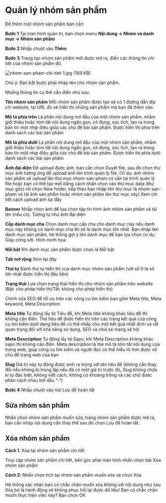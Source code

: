 
# Quản lý nhóm sản phẩm

Để thêm một nhóm sản phẩm bạn cần:

**Bước 1** Tại màn hình quản trị, bạn chọn menu **Nội dung -> Nhóm và danh mục -> Nhóm sản phẩm**

**Bước 2** Nhấp chuột vào **Thêm**

**Bước 3** Trang tạo nhóm sản phẩm mới được mở ra, điền các thông tin chi tiết của nhóm sản phẩm đó.

![nhom-san-pham-chi-tiet-1.jpg (169 KB)](../media/data/news/2022/hdsd-pisale/nhom-san-pham-chi-tiet-1.jpg)

Chú ý: Bạn bắt buộc phải nhập tên cho nhóm sản phẩm.

Những thông tin cụ thể cần điền như sau:

**Tên nhóm sản phẩm** Mỗi nhóm sản phẩm được tạo sẽ có 1 đường dẫn địa chỉ website, tại URL đó sẽ hiển thị những sản phẩm mà bạn đã thêm vào.

**Mô tả phía trên** Là phần nội dung mở đầu của một nhóm sản phẩm, nhằm giới thiệu hoặc tóm tắt nội dung ngắn gọn, cô đọng, xúc tích, tạo ra trong bản tin một nhịp điệu giữa các chủ đề bài sản phẩm. Được hiển thị phía trên danh sách các bài sản phẩm

**Mô tả phía dưới** Là phần nội dung mở đầu của một nhóm sản phẩm, nhằm giới thiệu hoặc tóm tắt nội dung ngắn gọn, cô đọng, xúc tích, tạo ra trong bản tin một nhịp điệu giữa các chủ đề bài sản phẩm. Được hiển thị phía dưới danh sách các bài sản phẩm

**Ảnh đại diện** Để upload được ảnh, bạn cần chọn Duyệt file, sau đó chọn thư mục ảnh tương ứng để upload ảnh lên trình quản lý file. (Ví dụ: ảnh nhóm sản phẩm sẽ upload lên thư mục nhom-san-pham có sẵn tại trình quản lý file hoặc bạn có thể tạo mới bằng cách nhấn chọn vào thư mục data (thư mục gốc) rồi chọn New folder, tiếp theo bạn nhập tên thư mục là nhom-san-pham và tải ảnh sản phẩm hoặc nhóm sản phẩm lên thư mục này) Xem chi tiết cách upload ảnh tại đây

**Banner** Nhấp chọn ảnh để lựa chọn tập tin hình ảnh nhóm sản phẩm và tải lên (nếu có). Tương tự như ảnh đại diện

**Cấp danh mục cha** Chọn danh mục cấp cha cho danh mục này nếu danh mục này không có danh mục cha thì sẽ là danh mục lớn nhất. Bạn nhập tên danh mục sản phẩm, hệ thống gợi ý tên danh mục để bạn lựa chọn (ví dụ: Giày công sở). Hình minh họa:

**Nổi bật** Khi danh mục sản phẩm được chọn là Nổi bật

**Tab mở rộng** Xem tại đây

**Thứ tự** Đánh thứ tự hiển thị của danh mục nhóm sản phẩm (với số 0 là số lớn nhất được hiển thị đầu tiên)

**Trạng thái** Lựa chọn trạng thái hiển thị cho nhóm sản phẩm trên website (Bật: cho phép hiển thị/Tắt: không cho phép hiển thị)

Chỉnh sửa SEO để tối ưu trên các công cụ tìm kiếm bao gồm Meta title, Meta keyword, Meta Description

**Meta title** Tự động lấy từ Tiêu đề, khi Meta title không khác tiêu đề thì không cần điền. Thẻ tiêu đề được hiển thị trên các trang kết quả của công cụ tìm kiếm dưới dạng tiêu đề có thể nhấp cho một kết quả nhất định và rất quan trọng đối với khả năng sử dụng, SEO và chia sẻ mạng xã hội

**Meta Description** Tự động lấy từ Sapo, khi Meta Description không khác sapo thì không cần điền. Meta description là thẻ mô tả tóm tắt nội dung của trang web, giúp công cụ tìm kiếm và người đọc có thể hiểu rõ hơn được về chủ đề trang web của bạn

**Slug** Giá trị này tự động được sinh ra trùng với tên tiêu đề (không cần thay đổi nếu không bị trùng lặp nếu đã có một giá trị trước đó, Slug không chứa kí tự đặc biệt, không viết cách, không có khoảng trống và các chữ được phân cách nhau bởi dấu “-“)

**Bước 4** Nhấp chuột vào nút Lưu để hoàn tất

## Sửa nhóm sản phẩm

Nhấn chọn nhóm sản phẩm muốn sửa, trang nhóm sản phẩm được mở ra, bạn cần nhập nội dung cần thay thế sau đó chọn Lưu để hoàn tất.

## Xóa nhóm sản phẩm

**Cách 1**: Xóa tại nhóm sản phẩm chi tiết

Truy cập nhóm sản phẩm chi tiết, bên góc phải màn hình nhấn chọn tab Xóa nhóm sản phẩm

**Cách 2**: Nhấn chọn tích tại nhóm sản phẩm muốn xóa và chọn Xóa

Hệ thống xác nhận bạn có chắc chắn muốn xóa không với nội dung như sau Xóa bỏ là hành động sẽ không phục hồi lại được dữ liệu! Bạn có chắc chắn muốn thực hiện việc này? Bạn chọn OK